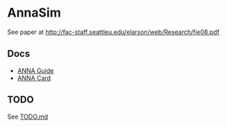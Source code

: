 # AnnaSim

See paper at http://fac-staff.seattleu.edu/elarson/web/Research/fie08.pdf

## Docs

* [ANNA Guide](docs/ANNA_Guide.pdf)
* [ANNA Card](docs/ANNA_Card.pdf)

## TODO

See [TODO.md](TODO.md)

